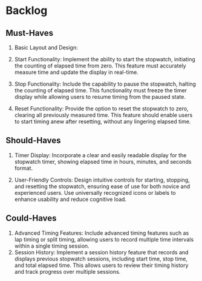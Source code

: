 # Backlog

## Must-Haves

1. Basic Layout and Design:

2. Start Functionality: Implement the ability to start the stopwatch, initiating
   the counting of elapsed time from zero. This feature must accurately measure
   time and update the display in real-time.

3. Stop Functionality: Include the capability to pause the stopwatch, halting
   the counting of elapsed time. This functionality must freeze the timer
   display while allowing users to resume timing from the paused state.

4. Reset Functionality: Provide the option to reset the stopwatch to zero,
   clearing all previously measured time. This feature should enable users to
   start timing anew after resetting, without any lingering elapsed time.

## Should-Haves

1. Timer Display: Incorporate a clear and easily readable display for the
   stopwatch timer, showing elapsed time in hours, minutes, and seconds format.

2. User-Friendly Controls: Design intuitive controls for starting, stopping, and
   resetting the stopwatch, ensuring ease of use for both novice and experienced
   users. Use universally recognized icons or labels to enhance usability and
   reduce cognitive load.

## Could-Haves

1. Advanced Timing Features: Include advanced timing features such as lap timing
   or split timing, allowing users to record multiple time intervals within a
   single timing session.
2. Session History: Implement a session history feature that records and
   displays previous stopwatch sessions, including start time, stop time, and
   total elapsed time. This allows users to review their timing history and
   track progress over multiple sessions.
